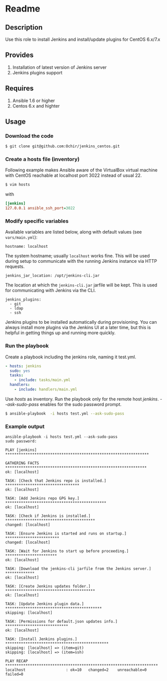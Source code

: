 # Readme

## Description

Use this role to install Jenkins and install/update plugins for CentOS 6.x/7.x

## Provides

1. Installation of latest version of Jenkins server
2. Jenkins plugins support

## Requires

1. Ansible 1.6 or higher
2. Centos 6.x and highter 


## Usage

### Download the code

```bash
$ git clone git@github.com:Ochir/jenkins_centos.git
```


### Create a hosts file (inventory)

Following example makes Ansible aware of the VirtualBox virtual machine with CentOS reachable at localhost port 3022 instead of usual 22.

```bash
$ vim hosts
```

with

```ini
[jenkins]
127.0.0.1 ansible_ssh_port=3022
```

### Modify specific variables

Available variables are listed below, along with default values (see `vars/main.yml`):

    hostname: localhost

The system hostname; usually `localhost` works fine. This will be used during setup to communicate with the running Jenkins instance via HTTP requests.

    jenkins_jar_location: /opt/jenkins-cli.jar

The location at which the `jenkins-cli.jar` jarfile will be kept. This is used for communicating with Jenkins via the CLI.

    jenkins_plugins:
      - git
      - ldap
      - ssh

Jenkins plugins to be installed automatically during provisioning. You can always install more plugins via the Jenkins UI at a later time, but this is helpful in getting things up and running more quickly.

### Run the playbook

 Create a playbook including the jenkins role, naming it test.yml.

```yml
- hosts: jenkins
  sudo: yes
  tasks:
    - include: tasks/main.yml
  handlers:
    - include: handlers/main.yml
```

Use *hosts* as inventory. Run the playbook only for the remote host *jenkins*. *--ask-sudo-pass* enables for the sudo password prompt.

```bash
$ ansible-playbook  -i hosts test.yml --ask-sudo-pass
```

### Example output

```
ansible-playbook -i hosts test.yml --ask-sudo-pass
sudo password: 

PLAY [jenkins] **************************************************************** 

GATHERING FACTS *************************************************************** 
ok: [localhost]

TASK: [Check that Jenkins repo is installed.] ********************************* 
ok: [localhost]

TASK: [Add Jenkins repo GPG key.] ********************************************* 
ok: [localhost]

TASK: [Check if Jenkins is installed.] **************************************** 
changed: [localhost]

TASK: [Ensure Jenkins is started and runs on startup.] ************************ 
changed: [localhost]

TASK: [Wait for Jenkins to start up before proceeding.] *********************** 
ok: [localhost]

TASK: [Download the jenkins-cli jarfile from the Jenkins server.] ************* 
ok: [localhost]

TASK: [Create Jenkins updates folder.] **************************************** 
ok: [localhost]

TASK: [Update Jenkins plugin data.] ******************************************* 
skipping: [localhost]

TASK: [Permissions for default.json updates info.] **************************** 
ok: [localhost]

TASK: [Install Jenkins plugins.] ********************************************** 
skipping: [localhost] => (item=git)
skipping: [localhost] => (item=ssh)

PLAY RECAP ******************************************************************** 
localhost                  : ok=10   changed=2    unreachable=0    failed=0  

```